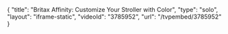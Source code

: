 {
    "title": "Britax Affinity: Customize Your Stroller with Color",
    "type": "solo",
    "layout": "iframe-static",
    "videoId": "3785952",
    "url": "\/tvpembed\/3785952"
}